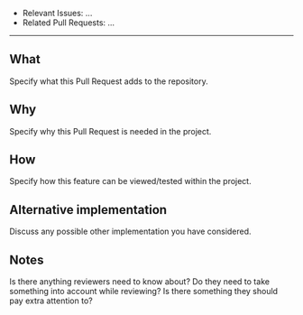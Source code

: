 - Relevant Issues: ...
- Related Pull Requests: ...

* * *

## What
Specify what this Pull Request adds to the repository.

## Why
Specify why this Pull Request is needed in the project.

## How
Specify how this feature can be viewed/tested within the project.

## Alternative implementation
Discuss any possible other implementation you have considered.

## Notes
Is there anything reviewers need to know about? Do they need to take something into account while
reviewing? Is there something they should pay extra attention to?
